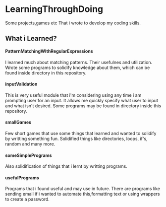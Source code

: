 # LearningThroughDoing

Some projects,games etc That i wrote to develop my coding skills.

## What i Learned?

#### PatternMatchingWIthRegularExpressions

I learned much about matching patterns. Their usefulnes and utilization. Wrote some programs to solidify knowledge about them, which can be found inside directory in this repository.

#### inputValidation

This is very useful module that i'm considering using any time i am prompting user for an input. It allows me quickly specify what user to input and what isn't desired. Some programs may be found in directory inside this repository.

#### smallGames

Few short games that use some things that learned and wanted to solidify by writting something fun. Solidified things like directories, loops, if's, random and many more.

#### someSimplePrograms

Also solidification of things that i lernt by writting programs.

#### usefulPrograms

Programs that i found useful and may use in future. There are programs like sending email if i wanted to automate this,formatting text or using wrappers to create a password.



